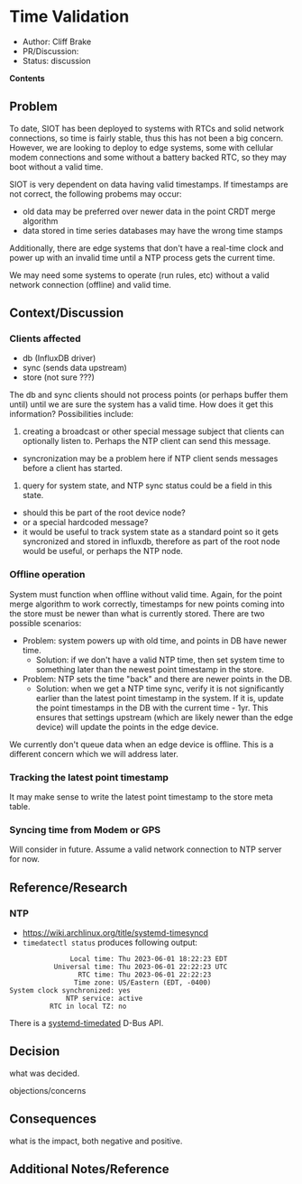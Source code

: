 # Time Validation

- Author: Cliff Brake
- PR/Discussion:
- Status: discussion

**Contents**

<!-- toc -->

## Problem

To date, SIOT has been deployed to systems with RTCs and solid network connections,
so time is fairly stable, thus this has not been a big concern. However, we are looking
to deploy to edge systems, some with cellular modem connections and some without a 
battery backed RTC, so they may boot without a valid time.

SIOT is very dependent on data having valid timestamps. If timestamps are not correct,
the following probems may occur:

- old data may be preferred over newer data in the point CRDT merge algorithm
- data stored in time series databases may have the wrong time stamps

Additionally, there are edge systems that don't have a real-time clock and 
power up with an invalid time until a NTP process gets the current time.

We may need some systems to operate (run rules, etc) without a valid network connection
(offline) and valid time.

## Context/Discussion

### Clients affected

- db (InfluxDB driver)
- sync (sends data upstream)
- store (not sure ???)

The db and sync clients should not process points (or perhaps buffer them until) until we 
are sure the system has a valid time. How does it get this information? Possibilities
include:

1. creating a broadcast or other special message subject that clients can optionally 
   listen to. Perhaps the NTP client can send this message.
  - syncronization may be a problem here if NTP client sends messages before a 
    client has started.
1. query for system state, and NTP sync status could be a field in this state.
  - should this be part of the root device node?
  - or a special hardcoded message?
  - it would be useful to track system state as a standard point so it gets
    syncronized and stored in influxdb, therefore as part of the root node would
    be useful, or perhaps the NTP node.

### Offline operation

System must function when offline without valid time. Again, for the point merge
algorithm to work correctly, timestamps for new points coming into the store
must be newer than what is currently stored. There are two possible scenarios:

- Problem: system powers up with old time, and points in DB have newer time.
  - Solution: if we don't have a valid NTP time, then set system time to something
    later than the newest point timestamp in the store.
- Problem: NTP sets the time "back" and there are newer points in the DB.
  - Solution: when we get a NTP time sync, verify it is not significantly earlier
    than the latest point timestamp in the system. If it is, update the point
    timestamps in the DB with the current time - 1yr. This ensures that settings
    upstream (which are likely newer than the edge device) will update the points 
    in the edge device.

We currently don't queue data when an edge device is offline. This is a different
concern which we will address later.

### Tracking the latest point timestamp

It may make sense to write the latest point timestamp to the store meta table.

### Syncing time from Modem or GPS

Will consider in future. Assume a valid network connection to NTP server for now.

## Reference/Research

### NTP

- https://wiki.archlinux.org/title/systemd-timesyncd
- `timedatectl status` produces following output:

```
               Local time: Thu 2023-06-01 18:22:23 EDT
           Universal time: Thu 2023-06-01 22:22:23 UTC
                 RTC time: Thu 2023-06-01 22:22:23
                Time zone: US/Eastern (EDT, -0400)
System clock synchronized: yes
              NTP service: active
          RTC in local TZ: no
```

There is a [systemd-timedated](https://www.freedesktop.org/software/systemd/man/org.freedesktop.timedate1.html) D-Bus API.

## Decision

what was decided.

objections/concerns

## Consequences

what is the impact, both negative and positive.

## Additional Notes/Reference
